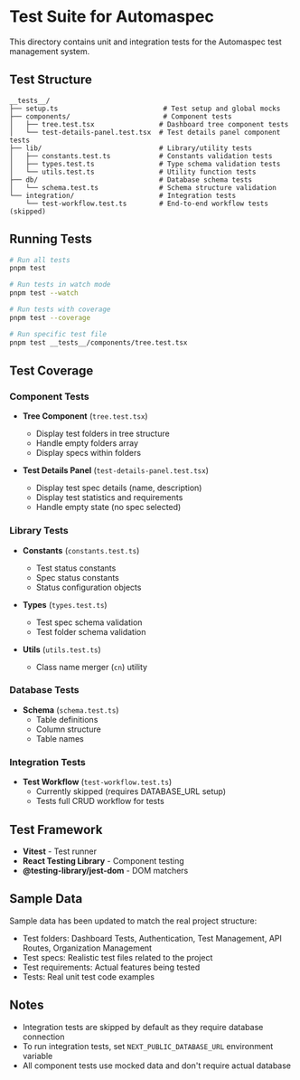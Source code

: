 # Test Suite for Automaspec

This directory contains unit and integration tests for the Automaspec test management system.

## Test Structure

```
__tests__/
├── setup.ts                          # Test setup and global mocks
├── components/                       # Component tests
│   ├── tree.test.tsx                # Dashboard tree component tests
│   └── test-details-panel.test.tsx  # Test details panel component tests
├── lib/                             # Library/utility tests
│   ├── constants.test.ts            # Constants validation tests
│   ├── types.test.ts                # Type schema validation tests
│   └── utils.test.ts                # Utility function tests
├── db/                              # Database schema tests
│   └── schema.test.ts               # Schema structure validation
└── integration/                     # Integration tests
    └── test-workflow.test.ts        # End-to-end workflow tests (skipped)
```

## Running Tests

```bash
# Run all tests
pnpm test

# Run tests in watch mode
pnpm test --watch

# Run tests with coverage
pnpm test --coverage

# Run specific test file
pnpm test __tests__/components/tree.test.tsx
```

## Test Coverage

### Component Tests
- **Tree Component** (`tree.test.tsx`)
  - Display test folders in tree structure
  - Handle empty folders array
  - Display specs within folders

- **Test Details Panel** (`test-details-panel.test.tsx`)
  - Display test spec details (name, description)
  - Display test statistics and requirements
  - Handle empty state (no spec selected)

### Library Tests
- **Constants** (`constants.test.ts`)
  - Test status constants
  - Spec status constants
  - Status configuration objects

- **Types** (`types.test.ts`)
  - Test spec schema validation
  - Test folder schema validation

- **Utils** (`utils.test.ts`)
  - Class name merger (`cn`) utility

### Database Tests
- **Schema** (`schema.test.ts`)
  - Table definitions
  - Column structure
  - Table names

### Integration Tests
- **Test Workflow** (`test-workflow.test.ts`)
  - Currently skipped (requires DATABASE_URL setup)
  - Tests full CRUD workflow for tests

## Test Framework

- **Vitest** - Test runner
- **React Testing Library** - Component testing
- **@testing-library/jest-dom** - DOM matchers

## Sample Data

Sample data has been updated to match the real project structure:
- Test folders: Dashboard Tests, Authentication, Test Management, API Routes, Organization Management
- Test specs: Realistic test files related to the project
- Test requirements: Actual features being tested
- Tests: Real unit test code examples

## Notes

- Integration tests are skipped by default as they require database connection
- To run integration tests, set `NEXT_PUBLIC_DATABASE_URL` environment variable
- All component tests use mocked data and don't require actual database
